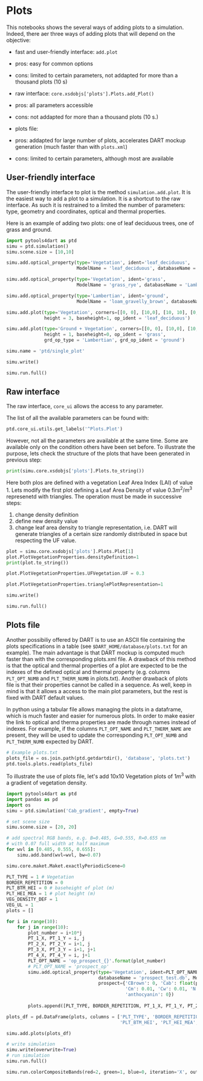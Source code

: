 # Plots

This notebooks shows the several ways of adding plots to a simulation. Indeed,
there aer three ways of adding plots that will depend on the objective:

  - fast and user-friendly interface: `add.plot`
  
   - pros: easy for common options
   - cons: limited to certain parameters, not addapted for more than a
thousand plots (10 s)
	
  - raw interface: `core.xsdobjs['plots'].Plots.add_Plot()`
  
   - pros: all parameters accessible
   - cons: not addapted for more than a thousand plots (10 s.)
	
  - plots file:
  
   - pros: addapted for large number of plots, accelerates DART mockup generation (much faster than with `plots.xml`)
   - cons: limited to certain parameters, although most are available



## User-friendly interface

The user-friendly
interface to plot is the method `simulation.add.plot`. It is the easiest way to
add a plot to a simulation. It is a shortcut to the raw interface. As such it is
restrained to a limited the number of parameters: type, geometry and
coordinates, optical and thermal properties. 

Here is an example of adding two
plots: one of leaf deciduous trees, one of grass and ground.

```python
import pytools4dart as ptd
simu = ptd.simulation()
simu.scene.size = [10,10]

simu.add.optical_property(type='Vegetation', ident='leaf_deciduous', 
                          ModelName = 'leaf_deciduous', databaseName = 'Lambertian_vegetation.db')

simu.add.optical_property(type='Vegetation', ident='grass', 
                          ModelName = 'grass_rye', databaseName = 'Lambertian_vegetation.db')

simu.add.optical_property(type='Lambertian', ident='ground', 
                          ModelName = 'loam_gravelly_brown', databaseName = 'Lambertian_mineral.db')

simu.add.plot(type='Vegetation', corners=[[0, 0], [10,0], [10, 10], [0, 10]],
              height = 3, baseheight=1, op_ident = 'leaf_deciduous')

simu.add.plot(type='Ground + Vegetation', corners=[[0, 0], [10,0], [10, 10], [0, 10]],
              height = 1, baseheight=0, op_ident = 'grass',
              grd_op_type = 'Lambertian', grd_op_ident = 'ground')

simu.name = 'ptd/single_plot'

simu.write()

simu.run.full()

```

## Raw interface

The raw interface, `core_ui` allows the access
to any parameter. 

The list of all the available parameters can be found with:

```python
ptd.core_ui.utils.get_labels('^Plots.Plot')
```

However, not all the parameters are available at the same time. Some are
available only on the condition others have been set before. To illustrate the
purpose, lets check the structure of the plots that have been generated in
previous step:

```python
print(simu.core.xsdobjs['plots'].Plots.to_string())
```

Here both plos are defined with a vegetation Leaf Area Index (LAI) of value 1.
Lets modify the first plot defining a Leaf Area Density of value $0.3 m^2/m^3$
represenetd with triangles. The operation must be made in successive steps:

1. change density definition
2. define new density value
3. change leaf area density to triangle representation,
i.e. DART will generate triangles of a
certain size randomly distributed in space but respecting the UF value.

```python
plot = simu.core.xsdobjs['plots'].Plots.Plot[1]
plot.PlotVegetationProperties.densityDefinition=1
print(plot.to_string())

plot.PlotVegetationProperties.UFVegetation.UF = 0.3

plot.PlotVegetationProperties.trianglePlotRepresentation=1

simu.write()

simu.run.full()
```

## Plots file


Another possibiliy offered by DART is to use an ASCII
file containing the plots specifications in a table (see
`$DART_HOME/database/plots.txt` for an example). The main advantage is that DART
mockup is computed much faster than with the corresponding plots.xml file. A
drawback of this method is that the optical and thermal properties of a plot are
expected to be the indexes of the defined optical and thermal property (e.g.
columns `PLT_OPT_NUMB` and `PLT_THERM_NUMB` in plots.txt). Another drawback of
plots file is that their properties cannot be called in a sequence. As well,
keep in mind is that it allows a access to the main plot parameters, but the
rest is fixed with DART default values.

In python using a tabular file allows
managing the plots in a dataframe, which is much faster and easier for numerous
plots. In order to make easier the link to optical and therma properties are
made through names instead of indexes. For example, if the columns
`PLT_OPT_NAME` and `PLT_THERM_NAME` are present, they will be used to update the
corresponding `PLT_OPT_NUMB` and `PLT_THERM_NUMB` expected by DART.

```python
# Example plots.txt
plots_file = os.join.path(ptd.getdartdir(), 'database', 'plots.txt')
ptd.tools.plots.read(plots_file)

```

To illustrate the use of plots file, let's add 10x10 Vegetation plots of $1m^3$
with a gradient of vegetation density.

```python
import pytools4dart as ptd
import pandas as pd
import os
simu = ptd.simulation('Cab_gradient', empty=True)

# set scene size
simu.scene.size = [20, 20]

# add spectral RGB bands, e.g. B=0.485, G=0.555, R=0.655 nm
# with 0.07 full width at half maximum
for wvl in [0.485, 0.555, 0.655]:
    simu.add.band(wvl=wvl, bw=0.07)

simu.core.maket.Maket.exactlyPeriodicScene=0

PLT_TYPE = 1 # Vegetation
BORDER_REPETITION = 0
PLT_BTM_HEI = 0 # baseheight of plot (m)
PLT_HEI_MEA = 1 # plot height (m)
VEG_DENSITY_DEF = 1
VEG_UL = 1
plots = []

for i in range(10):
    for j in range(10):
        plot_number = i+10*j
        PT_1_X, PT_1_Y = i, j
        PT_2_X, PT_2_Y = i+1, j
        PT_3_X, PT_3_Y = i+1, j+1
        PT_4_X, PT_4_Y = i, j+1
        PLT_OPT_NAME = 'op_prospect_{}'.format(plot_number)
        # PLT_OPT_NAME = 'prospect_op'
        simu.add.optical_property(type='Vegetation', ident=PLT_OPT_NAME,
                                  databaseName = 'prospect_test.db', ModelName='', 
                                  prospect={'CBrown': 0, 'Cab': float(plot_number)/2, 'Car': 5,
                                            'Cm': 0.01, 'Cw': 0.01, 'N': 1.8,
                                            'anthocyanin': 0})
        
        plots.append([PLT_TYPE, BORDER_REPETITION, PT_1_X, PT_1_Y, PT_2_X, PT_2_Y, PT_3_X, PT_3_Y, PT_4_X, PT_4_Y, PLT_BTM_HEI, PLT_HEI_MEA, PLT_OPT_NAME])

plots_df = pd.DataFrame(plots, columns = ['PLT_TYPE', 'BORDER_REPETITION', 'PT_1_X', 'PT_1_Y', 'PT_2_X', 'PT_2_Y', 'PT_3_X', 'PT_3_Y', 'PT_4_X', 'PT_4_Y', 
                                          'PLT_BTM_HEI', 'PLT_HEI_MEA', 'PLT_OPT_NAME'])

simu.add.plots(plots_df)

# write simulation
simu.write(overwrite=True)
# run simulation
simu.run.full()

simu.run.colorCompositeBands(red=2, green=1, blue=0, iteration='X', outdir='rgb')

```
